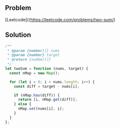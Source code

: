 ## Problem

[Leetcode]{(https://leetcode.com/problems/two-sum/)

## Solution

```javascript
/**
 * @param {number[]} nums
 * @param {number} target
 * @return {number[]}
 */
let twoSum = function (nums, target) {
  const nMap = new Map();

  for (let i = 0; i < nums.length; i++) {
    const diff = target - nums[i];

    if (nMap.has(diff)) {
      return [i, nMap.get(diff)];
    } else {
      nMap.set(nums[i], i);
    }
  }
};
```
